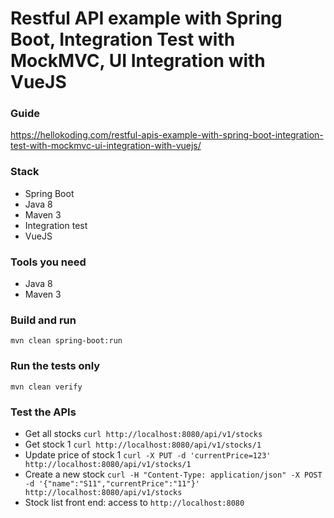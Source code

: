 # Restful API example with Spring Boot, Integration Test with MockMVC, UI Integration with VueJS

### Guide
https://hellokoding.com/restful-apis-example-with-spring-boot-integration-test-with-mockmvc-ui-integration-with-vuejs/

### Stack
- Spring Boot
- Java 8
- Maven 3
- Integration test
- VueJS

### Tools you need
- Java 8
- Maven 3

### Build and run
`mvn clean spring-boot:run`

### Run the tests only
`mvn clean verify`

### Test the APIs
- Get all stocks `curl http://localhost:8080/api/v1/stocks`
- Get stock 1 `curl http://localhost:8080/api/v1/stocks/1`
- Update price of stock 1 `curl -X PUT -d 'currentPrice=123' http://localhost:8080/api/v1/stocks/1`
- Create a new stock `curl -H "Content-Type: application/json" -X POST -d '{"name":"S11","currentPrice":"11"}' http://localhost:8080/api/v1/stocks`
- Stock list front end: access to `http://localhost:8080`


